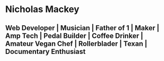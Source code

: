 # Nicholas Mackey
## Web Developer | Musician | Father of 1 | Maker | Amp Tech | Pedal Builder | Coffee Drinker | Amateur Vegan Chef | Rollerblader | Texan | Documentary Enthusiast 
